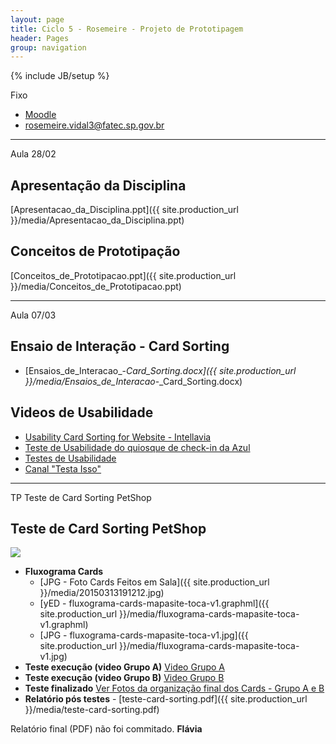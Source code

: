 ```yaml
---
layout: page
title: Ciclo 5 - Rosemeire - Projeto de Prototipagem
header: Pages
group: navigation
---
```

{% include JB/setup %}

<span class="label label-warning text-uppercase"><span class="glyphicon glyphicon glyphicon-star"></span> Fixo</span>

- [Moodle](http://fatecrl.edu.br/moodle/mod/assignment/view.php?id=4531)
- [rosemeire.vidal3@fatec.sp.gov.br](rosemeire.vidal3@fatec.sp.gov.br)

***

<span class="label label-primary text-uppercase"><span class="glyphicon glyphicon glyphicon-star"></span> Aula 28/02</span>

## Apresentação da Disciplina
[Apresentacao_da_Disciplina.ppt]({{ site.production_url }}/media/Apresentacao_da_Disciplina.ppt) 

## Conceitos de Prototipação
[Conceitos_de_Prototipacao.ppt]({{ site.production_url }}/media/Conceitos_de_Prototipacao.ppt) 

***

<span class="label label-primary text-uppercase"><span class="glyphicon glyphicon glyphicon-star"></span> Aula 07/03</span>

## Ensaio de Interação - Card Sorting
- [Ensaios_de_Interacao_-_Card_Sorting.docx]({{ site.production_url }}/media/Ensaios_de_Interacao_-_Card_Sorting.docx) 

## Videos de Usabilidade
- [Usability Card Sorting for Website - Intellavia](https://www.youtube.com/embed/TNvdgXCqEvM?rel=0&amp;controls=0)
- [Teste de Usabilidade do quiosque de check-in da Azul](https://www.youtube.com/watch?v=27uC45svZi8)
- [Testes de Usabilidade](https://www.youtube.com/watch?v=kZvx44m51lo)
- [Canal "Testa Isso"](https://www.youtube.com/channel/UCz3ocM9By6v0Y1yqZfkLJ8Q)


***

<span class="label label-success text-uppercase"><span class="glyphicon glyphicon glyphicon-star"></span> TP Teste de Card Sorting PetShop</span>

## Teste de Card Sorting PetShop

<p class="text-center"><img src="{{ site.production_url }}/media/20150313191212.jpg" class="img-responsive"></p>

- **Fluxograma Cards** 
	- [JPG - Foto Cards Feitos em Sala]({{ site.production_url }}/media/20150313191212.jpg)
	- [yED - fluxograma-cards-mapasite-toca-v1.graphml]({{ site.production_url }}/media/fluxograma-cards-mapasite-toca-v1.graphml)
	- [JPG - fluxograma-cards-mapasite-toca-v1.jpg]({{ site.production_url }}/media/fluxograma-cards-mapasite-toca-v1.jpg)
- **Teste execução (video Grupo A)** [Video Grupo A](https://www.youtube.com/watch?v=TGEFdKwgcWs&feature=youtu.be)
- **Teste execução (video Grupo B)** [Video Grupo B](https://www.youtube.com/watch?v=TGEFdKwgcWs&feature=youtu.be)
- **Teste finalizado** [Ver Fotos da organização final dos Cards - Grupo A e B](https://www.dropbox.com/sh/jf5qmv7v6m5mupa/AAAa9fq8wtdd-cQZgPnuwLWIa?dl=0)
- **Relatório pós testes** - [teste-card-sorting.pdf]({{ site.production_url }}/media/teste-card-sorting.pdf)

<div class="alert alert-danger">Relatório final (PDF) não foi commitado. <b>Flávia</b></div>
